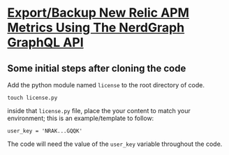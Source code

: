 # [Export/Backup New Relic APM Metrics Using The NerdGraph GraphQL API](https://www.qloudx.com/export-backup-new-relic-apm-metrics-using-the-nerdgraph-graphql-api/)

## Some initial steps after cloning the code
Add the python module named `license` to the root directory of code.
```
touch license.py
```
inside that `license.py` file, place the your content to match your environment; this is an example/template to follow:
```
user_key = 'NRAK...GQQK'
```
The code will need the value of the `user_key` variable throughout the code.
